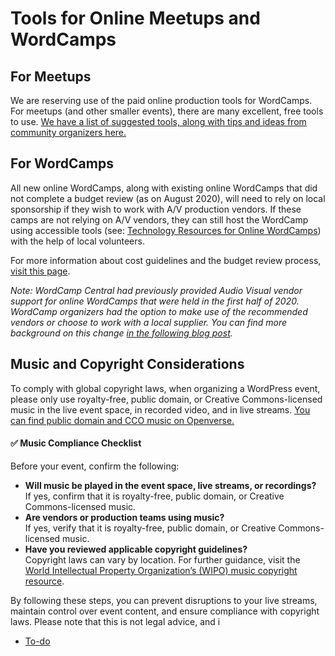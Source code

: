 # Tools for Online Meetups and WordCamps

## For Meetups

We are reserving use of the paid online production tools for WordCamps. For meetups (and other smaller events), there are many excellent, free tools to use. [We have a list of suggested tools, along with tips and ideas from community organizers here.](https://make.wordpress.org/community/handbook/meetup-organizer/resources/organizing-virtual-meetups/)

## For WordCamps

All new online WordCamps, along with existing online WordCamps that did not complete a budget review (as on August 2020), will need to rely on local sponsorship if they wish to work with A/V production vendors. If these camps are not relying on A/V vendors, they can still host the WordCamp using accessible tools (see: [Technology Resources for Online WordCamps](https://make.wordpress.org/community/handbook/virtual-events/online-wordcamp-guidelines/technology-resources-for-online-wordcamps/)) with the help of local volunteers.

For more information about cost guidelines and the budget review process, [visit this page](https://make.wordpress.org/community/handbook/virtual-events/online-wordcamp-cost-guidelines-and-the-budget-review-process/).

*Note: WordCamp Central had previously provided Audio Visual vendor support for online WordCamps that were held in the first half of 2020. WordCamp organizers had the option to make use of the recommended vendors or choose to work with a local supplier. You can find more background on this change [in the following blog post](https://make.wordpress.org/community/2020/07/23/moving-forward-with-online-events/).*

## Music and Copyright Considerations

To comply with global copyright laws, when organizing a WordPress event, please only use royalty-free, public domain, or Creative Commons-licensed music in the live event space, in recorded video, and in live streams. [You can find public domain and CCO music on Openverse.](https://openverse.org/search/audio?q=music&license=pdm,cc0)

#### **✅ Music Compliance Checklist**

Before your event, confirm the following:

*   **Will music be played in the event space, live streams, or recordings?**  
    If yes, confirm that it is royalty-free, public domain, or Creative Commons-licensed music.
*   **Are vendors or production teams using music?**  
    If yes, verify that it is royalty-free, public domain, or Creative Commons-licensed music.
*   **Have you reviewed applicable copyright guidelines?**  
    Copyright laws can vary by location. For further guidance, visit the [World Intellectual Property Organization’s (WIPO) music copyright resource](https://href.li/?https://www.wipo.int/en/web/music).

By following these steps, you can prevent disruptions to your live streams, maintain control over event content, and ensure compliance with copyright laws. Please note that this is not legal advice, and i

*   [To-do](# "To-do")
